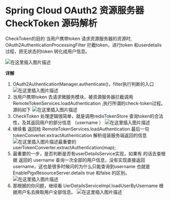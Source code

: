 # Spring Cloud OAuth2 资源服务器CheckToken 源码解析

CheckToken的目的
当用户携带token 请求资源服务器的资源时, OAuth2AuthenticationProcessingFilter 拦截token，进行token 和userdetails 过程，把无状态的token 转化成用户信息。

![在这里插入图片描述](https://img-blog.csdnimg.cn/20190527105613128.png?x-oss-process=image/watermark,type_ZmFuZ3poZW5naGVpdGk,shadow_10,text_aHR0cHM6Ly9ibG9nLmNzZG4ubmV0L2RpbmdqaWFuamlu,size_16,color_FFFFFF,t_70)

**详解**

1. OAuth2AuthenticationManager.authenticate()，filter执行判断的入口
   ![在这里插入图片描述](https://img-blog.csdnimg.cn/20190527105640926.png?x-oss-process=image/watermark,type_ZmFuZ3poZW5naGVpdGk,shadow_10,text_aHR0cHM6Ly9ibG9nLmNzZG4ubmV0L2RpbmdqaWFuamlu,size_16,color_FFFFFF,t_70)
2. 当用户携带token 去请求微服务模块，被资源服务器拦截调用RemoteTokenServices.loadAuthentication ,执行所谓的check-token过程。 源码如下
   ![在这里插入图片描述](https://img-blog.csdnimg.cn/20190527105656112.png?x-oss-process=image/watermark,type_ZmFuZ3poZW5naGVpdGk,shadow_10,text_aHR0cHM6Ly9ibG9nLmNzZG4ubmV0L2RpbmdqaWFuamlu,size_16,color_FFFFFF,t_70)
3. CheckToken 处理逻辑很简单，就是调用redisTokenStore 查询token的合法性，及其返回用户的部分信息 （username ）
   ![在这里插入图片描述](https://img-blog.csdnimg.cn/20190527105711849.png?x-oss-process=image/watermark,type_ZmFuZ3poZW5naGVpdGk,shadow_10,text_aHR0cHM6Ly9ibG9nLmNzZG4ubmV0L2RpbmdqaWFuamlu,size_16,color_FFFFFF,t_70)
4. 继续看 返回给 RemoteTokenServices.loadAuthentication 最后一句 tokenConverter.extractAuthentication 解析组装服务端返回的信息
   ![在这里插入图片描述](https://img-blog.csdnimg.cn/20190527105726855.png?x-oss-process=image/watermark,type_ZmFuZ3poZW5naGVpdGk,shadow_10,text_aHR0cHM6Ly9ibG9nLmNzZG4ubmV0L2RpbmdqaWFuamlu,size_16,color_FFFFFF,t_70)最重要的 userTokenConverter.extractAuthentication(map);
5. 最重要的一步，是否判断是否有userDetailsService实现，如果有 的话去查根据 返回的 username 查询一次全部的用户信息，没有实现直接返回username，这也是很多时候问的为什么只能查询到username 也就是 EnablePigxResourceServer.details true 和false 的区别。
   ![在这里插入图片描述](https://img-blog.csdnimg.cn/20190527105821217.png?x-oss-process=image/watermark,type_ZmFuZ3poZW5naGVpdGk,shadow_10,text_aHR0cHM6Ly9ibG9nLmNzZG4ubmV0L2RpbmdqaWFuamlu,size_16,color_FFFFFF,t_70)
6. 那根据的你问题，继续看 UerDetailsServiceImpl.loadUserByUsername 根据用户名去换取用户全部信息。
   ![在这里插入图片描述](https://img-blog.csdnimg.cn/20190527105834521.png?x-oss-process=image/watermark,type_ZmFuZ3poZW5naGVpdGk,shadow_10,text_aHR0cHM6Ly9ibG9nLmNzZG4ubmV0L2RpbmdqaWFuamlu,size_16,color_FFFFFF,t_70)